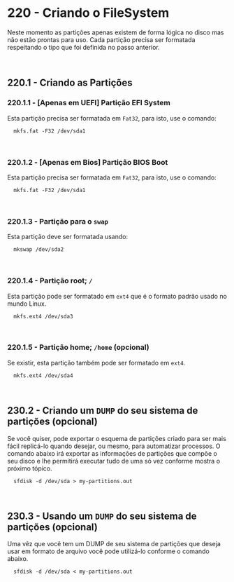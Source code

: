 # 220 - Criando o FileSystem

Neste momento as partições apenas existem de forma lógica no disco mas não estão prontas para uso.
Cada partição precisa ser formatada respeitando o tipo que foi definida no passo anterior.



&nbsp;

## 220.1 - Criando as Partições
### 220.1.1 - [Apenas em UEFI] Partição EFI System

Esta partição precisa ser formatada em ``Fat32``, para isto, use o comando:

``` shell
  mkfs.fat -F32 /dev/sda1
```


&nbsp;

### 220.1.2 - [Apenas em Bios] Partição BIOS Boot

Esta partição precisa ser formatada em ``Fat32``, para isto, use o comando:

``` shell
  mkfs.fat -F32 /dev/sda1
```


&nbsp;

### 220.1.3 - Partição para o ``swap``

Esta partição deve ser formatada usando:

``` shell
  mkswap /dev/sda2
```


&nbsp;

### 220.1.4 - Partição root; ``/``

Esta partição pode ser formatado em ``ext4`` que é o formato padrão usado no mundo Linux.

``` shell
  mkfs.ext4 /dev/sda3
```


&nbsp;

### 220.1.5 - Partição home; ``/home`` (opcional)

Se existir, esta partição também pode ser formatado em ``ext4``.

``` shell
  mkfs.ext4 /dev/sda4
```



&nbsp;

## 230.2 - Criando um ``DUMP`` do seu sistema de partições (opcional)

Se você quiser, pode exportar o esquema de partições criado para ser mais fácil replicá-lo quando
desejar, ou mesmo, para automatizar processos.
O comando abaixo irá exportar as informações de partições que compõe o seu disco e lhe permitirá
executar tudo de uma só vez conforme mostra o próximo tópico.

``` shell
  sfdisk -d /dev/sda > my-partitions.out
```



&nbsp;

## 230.3 - Usando um ``DUMP`` do seu sistema de partições (opcional)

Uma vêz que você tem um DUMP de seu sistema de partições que deseja usar em formato de arquivo
você pode utilizá-lo conforme o comando abaixo.

``` shell
  sfdisk -d /dev/sda < my-partitions.out
```
